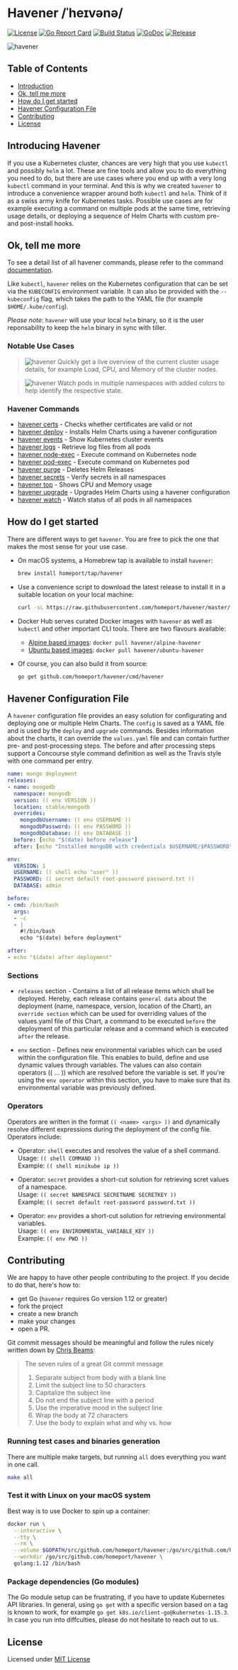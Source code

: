 # Havener /ˈheɪvənə/

[![License](https://img.shields.io/github/license/homeport/havener.svg)](https://github.com/homeport/havener/blob/master/LICENSE)
[![Go Report Card](https://goreportcard.com/badge/github.com/homeport/havener)](https://goreportcard.com/report/github.com/homeport/havener)
[![Build Status](https://travis-ci.org/homeport/havener.svg?branch=develop)](https://travis-ci.org/homeport/havener)
[![GoDoc](https://godoc.org/github.com/homeport/havener?status.svg)](https://godoc.org/github.com/homeport/havener)
[![Release](https://img.shields.io/github/release/homeport/havener.svg)](https://github.com/homeport/havener/releases/latest)

![havener](.docs/images/logo.png?raw=true "Havener logo - a pelican with pirate hat")

## Table of Contents

- [Introduction](#introducing-havener)
- [Ok, tell me more](#ok-tell-me-more)
- [How do I get started](#how-do-i-get-started)
- [Havener Configuration File](#havener-configuration-file)
- [Contributing](#contributing)
- [License](#license)

## Introducing Havener

If you use a Kubernetes cluster, chances are very high that you use `kubectl` and possibly `helm` a lot. These are fine tools and allow you to do everything you need to do, but there are use cases where you end up with a very long `kubectl` command in your terminal. And this is why we created `havener` to introduce a convenience wrapper around both `kubectl` and `helm`. Think of it as a swiss army knife for Kubernetes tasks. Possible use cases are for example executing a command on multiple pods at the same time, retrieving usage details, or deploying a sequence of Helm Charts with custom pre- and post-install hooks.

## Ok, tell me more

To see a detail list of all havener commands, please refer to the command [documentation](/.docs/commands/havener.md).

Like `kubectl`, `havener` relies on the Kubernetes configuration that can be set via the `KUBECONFIG` environment variable. It can also be provided with the `--kubeconfig` flag, which takes the path to the YAML file (for example `$HOME/.kube/config`).

_Please note_: `havener` will use your local `helm` binary, so it is the user reponsability to keep the `helm` binary in sync with tiller.

### Notable Use Cases

> ![havener](.docs/images/havener-top.png?raw=true "Havener terminal screenshot of top command")
> Quickly get a live overview of the current cluster usage details, for example Load, CPU, and Memory of the cluster nodes.

> ![havener](.docs/images/havener-watch.png?raw=true "Havener terminal screenshot of watch command")
> Watch pods in multiple namespaces with added colors to help identify the respective state.

### Havener Commands

- [havener certs](.docs/commands/havener_certs.md) - Checks whether certificates are valid or not
- [havener deploy](.docs/commands/havener_deploy.md) - Installs Helm Charts using a havener configuration
- [havener events](.docs/commands/havener_events.md) - Show Kubernetes cluster events
- [havener logs](.docs/commands/havener_logs.md) - Retrieve log files from all pods
- [havener node-exec](.docs/commands/havener_node-exec.md) - Execute command on Kubernetes node
- [havener pod-exec](.docs/commands/havener_pod-exec.md) - Execute command on Kubernetes pod
- [havener purge](.docs/commands/havener_purge.md) - Deletes Helm Releases
- [havener secrets](.docs/commands/havener_secrets.md) - Verify secrets in all namespaces
- [havener top](.docs/commands/havener_top.md) - Shows CPU and Memory usage
- [havener upgrade](.docs/commands/havener_upgrade.md) - Upgrades Helm Charts using a havener configuration
- [havener watch](.docs/commands/havener_watch.md) - Watch status of all pods in all namespaces

## How do I get started

There are different ways to get `havener`. You are free to pick the one that makes the most sense for your use case.

- On macOS systems, a Homebrew tap is available to install `havener`:

  ```sh
  brew install homeport/tap/havener
  ```

- Use a convenience script to download the latest release to install it in a suitable location on your local machine:

  ```sh
  curl -sL https://raw.githubusercontent.com/homeport/havener/master/scripts/download-latest.sh | bash
  ```

- Docker Hub serves curated Docker images with `havener` as well as  `kubectl` and other important CLI tools. There are two flavours available:
  - [Alpine based images](https://hub.docker.com/r/havener/alpine-havener/): `docker pull havener/alpine-havener`
  - [Ubuntu based images](https://hub.docker.com/r/havener/ubuntu-havener/): `docker pull havener/ubuntu-havener`

- Of course, you can also build it from source:

  ```sh
  go get github.com/homeport/havener/cmd/havener
  ```

## Havener Configuration File

A `havener` configuration file provides an easy solution for configurating and deploying one or multiple Helm Charts. The `config` is saved as a YAML file and is used by the `deploy` and `upgrade` commands. Besides information about the charts, it can override the `values.yaml` file and can contain further pre- and post-processing steps. The before and after processing steps support a Concourse style command definition as well as the Travis style with one command per entry.

```yml
name: mongo deployment
releases:
- name: mongodb
  namespace: mongodb
  version: (( env VERSION ))
  location: stable/mongodb
  overrides:
    mongodbUsername: (( env USERNAME ))
    mongodbPassword: (( env PASSWORD ))
    mongodbDatabase: (( env DATABASE ))
  before: [echo "$(date) before release"]
  after: [echo "Installed mongoDB with credentials $USERNAME/$PASSWORD"]

env:
  VERSION: 1
  USERNAME: (( shell echo "user" ))
  PASSWORD: (( secret default root-password password.txt ))
  DATABASE: admin

before:
- cmd: /bin/bash
  args:
  - -c
  - |
    #!/bin/bash
    echo "$(date) before deployment"

after:
- echo "$(date) after deployment"
```

### Sections

- `releases` section - Contains a list of all release items which shall be deployed. Hereby, each release contains `general data` about the deployment (name, namespace, version, location of the Chart), an `override section` which can be used for overriding values of the values.yaml file of this Chart, a command to be executed `before` the deployment of this particular release and a command which is executed `after` the release.

- `env` section - Defines new environmental variables which can be used within the configuration file. This enables to build, define and use dynamic values through variables. The values can also contain operators (( ... )) which are resolved before the variable is set. If you're using the `env operator` within this section, you have to make sure that its environmental variable was previously defined.

### Operators

Operators are written in the format `(( <name> <args> ))` and dynamically resolve different expressions during the deployment of the config file. Operators include:

- Operator: `shell` executes and resolves the value of a shell command.
  </br>Usage: `(( shell COMMAND ))`
  </br>Example: `(( shell minikube ip ))`

- Operator: `secret` provides a short-cut solution for retrieving scret values of a namespace.
  </br>Usage: `(( secret NAMESPACE SECRETNAME SECRETKEY ))`
  </br>Example: `(( secret default root-password password.txt ))`

- Operator: `env` provides a short-cut solution for retrieving environmental variables.
  </br>Usage: `(( env ENVIRONMENTAL_VARIABLE_KEY ))`
  </br>Example: `(( env PWD ))`

## Contributing

We are happy to have other people contributing to the project. If you decide to do that, here's how to:

- get Go (`havener` requires Go version 1.12 or greater)
- fork the project
- create a new branch
- make your changes
- open a PR.

Git commit messages should be meaningful and follow the rules nicely written down by [Chris Beams](https://chris.beams.io/posts/git-commit/):
> The seven rules of a great Git commit message
>
> 1. Separate subject from body with a blank line
> 1. Limit the subject line to 50 characters
> 1. Capitalize the subject line
> 1. Do not end the subject line with a period
> 1. Use the imperative mood in the subject line
> 1. Wrap the body at 72 characters
> 1. Use the body to explain what and why vs. how

### Running test cases and binaries generation

There are multiple make targets, but running `all` does everything you want in one call.

```sh
make all
```

### Test it with Linux on your macOS system

Best way is to use Docker to spin up a container:

```sh
docker run \
  --interactive \
  --tty \
  --rm \
  --volume $GOPATH/src/github.com/homeport/havener:/go/src/github.com/homeport/havener \
  --workdir /go/src/github.com/homeport/havener \
  golang:1.12 /bin/bash
```

### Package dependencies (Go modules)

The Go module setup can be frustrating, if you have to update Kubernetes API libraries. In general, using `go get` with a specific version based on a tag is known to work, for example `go get k8s.io/client-go@kubernetes-1.15.3`. In case you run into diffculties, please do not hesitate to reach out to us.

## License

Licensed under [MIT License](https://github.com/homeport/havener/blob/master/LICENSE)
